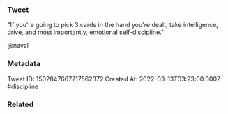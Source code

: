 ### Tweet
"If you're going to pick 3 cards in the hand you're dealt, take intelligence, drive, and most importantly, emotional self-discipline." 

@naval

### Metadata
Tweet ID: 1502847667717562372
Created At: 2022-03-13T03:23:00.000Z
#discipline

### Related

